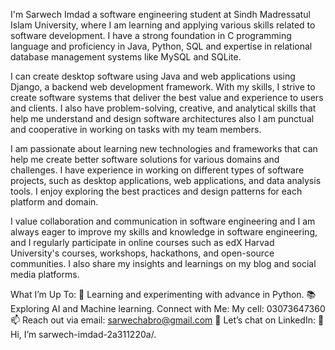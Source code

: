 I'm Sarwech Imdad a software engineering student at Sindh Madressatul Islam University, where I am learning and applying various skills related to software development. I have a strong foundation in C programming language and proficiency in Java, Python, SQL and expertise in relational database management systems like MySQL and SQLite.

I can create desktop software using Java and web applications using Django, a backend web development framework. With my skills, I strive to create software systems that deliver the best value and experience to users and clients. I also have problem-solving, creative, and analytical skills that help me understand and design software architectures also I am punctual and cooperative in working on tasks with my team members.

I am passionate about learning new technologies and frameworks that can help me create better software solutions for various domains and challenges.
I have experience in working on different types of software projects, such as desktop applications, web applications, and data analysis tools. I enjoy exploring the best practices and design patterns for each platform and domain.

I value collaboration and communication in software engineering and I am always eager to improve my skills and knowledge in software engineering, and I regularly participate in online courses such as edX Harvad University's courses, workshops, hackathons, and open-source communities. I also share my insights and learnings on my blog and social media platforms.

What I’m Up To:
🌱 Learning and experimenting with advance in Python.
📚 Exploring AI and Machine learning.
Connect with Me:
My cell: 03073647360
📫 Reach out via email: sarwechabro@gmail.com 
💬 Let’s chat on LinkedIn: 👋 Hi, I’m sarwech-imdad-2a311220a/.

<!---
SarwechAbro/SarwechAbro is a ✨ special ✨ repository because its `README.md` (this file) appears on your GitHub profile.
You can click the Preview link to take a look at your changes.
--->
